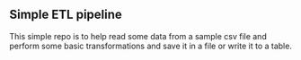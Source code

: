 ## Simple ETL pipeline

This simple repo is to help read some data from a sample csv file and perform some basic transformations and save it in a file or write it to a table.